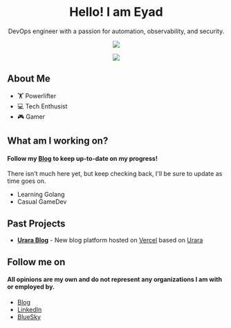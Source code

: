 <h1 align="center">Hello! I am Eyad</h1>
<p align="center">DevOps engineer with a passion for automation, observability, and security.</p>
<p align="center"><img src="https://github-readme-stats.vercel.app/api/?username=iameyad&show_icons=true&include_all_commits=true&count_private=true&theme=dracula&hide_border=true"></img></p>
<p align="center"><img src="https://skillicons.dev/icons?i=python,bash,django,docker,jenkins,kubernetes,vim,linux,aws"></img></p>


## About Me
 - :weight_lifting: Powerlifter
 - :computer: Tech Enthusist
 - 🎮 Gamer

## What am I working on?
#### Follow my [Blog](https://iameyad.dev) to keep up-to-date on my progress!
<p>There isn't much here yet, but keep checking back, I'll be sure to update as time goes on.</p>

- Learning Golang
- Casual GameDev

## Past Projects
<ul>
  <li><b><a href="https://github.com/IAmEyad/blog">Urara Blog</a></b> - New blog platform hosted on <a href=https://vercel.com/>Vercel</a> based on <a href="https://github.com/importantimport/urara/">Urara </a></li>
</ul>

## Follow me on
#### All opinions are my own and do not represent any organizations I am with or employed by.

<ul>
  <li><a href="https://iameyad.dev">Blog</a></li>
  <li><a href="https://www.linkedin.com/in/iameyad/">LinkedIn</a></li>
  <li><a href="https://bsky.app/profile/iameyad.dev">BlueSky</a></li>
</ul>
